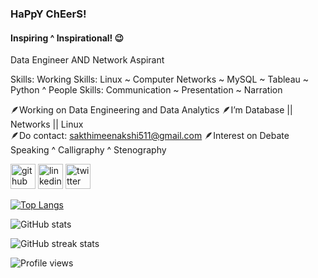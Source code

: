 ### HaPpY ChEerS!
#### Inspiring ^ Inspirational! 😉
Data Engineer AND Network Aspirant

Skills: Working Skills: Linux ~ Computer Networks ~ MySQL ~ Tableau ~ Python ^ People Skills: Communication ~ Presentation ~ Narration

🪶Working on Data Engineering and Data Analytics 
🪶I’m  Database || Networks || Linux  
🪶Do contact: sakthimeenakshi511@gmail.com 
🪶Interest on Debate Speaking ^ Calligraphy ^ Stenography  

[<img src='https://cdn.jsdelivr.net/npm/simple-icons@3.0.1/icons/github.svg' alt='github' height='40'>](https://github.com/Sakthi511)  [<img src='https://cdn.jsdelivr.net/npm/simple-icons@3.0.1/icons/linkedin.svg' alt='linkedin' height='40'>](https://www.linkedin.com/in/SakthiMeenakshiAnandan)  [<img src='https://cdn.jsdelivr.net/npm/simple-icons@3.0.1/icons/twitter.svg' alt='twitter' height='40'>](https://twitter.com/@SAKTHIMEENASHI)  

[![Top Langs](https://github-readme-stats.vercel.app/api/top-langs/?username=Sakthi511)](https://github.com/anuraghazra/github-readme-stats)

![GitHub stats](https://github-readme-stats.vercel.app/api?username=Sakthi511&show_icons=true)  

![GitHub streak stats](https://streak-stats.demolab.com/?user=Sakthi511)  

![Profile views](https://gpvc.arturio.dev/Sakthi511)  
